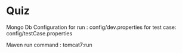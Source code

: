 Quiz
====


Mongo Db Configuration for run : config/dev.properties
                  for test case: config/testCase.properties
                  

Maven run command : tomcat7:run

